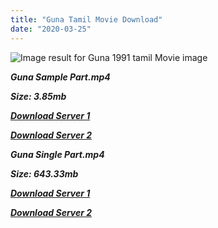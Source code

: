 ```yaml
---
title: "Guna Tamil Movie Download"
date: "2020-03-25"
---
```


![Image result for Guna 1991 tamil Movie image](https://images-na.ssl-images-amazon.com/images/I/91TBpWhY3vL._SY445_.jpg)

**_Guna Sample Part.mp4_**

**_Size: 3.85mb_**

**_[Download Server 1](http://b4.wetransfer.vip/files/{6f622526c29ee360cda5b2e87a916054ceacd5b4cb5e41dd1b031440e2d63f02}20Actor{6f622526c29ee360cda5b2e87a916054ceacd5b4cb5e41dd1b031440e2d63f02}20Hits{6f622526c29ee360cda5b2e87a916054ceacd5b4cb5e41dd1b031440e2d63f02}20Collection/Kamal{6f622526c29ee360cda5b2e87a916054ceacd5b4cb5e41dd1b031440e2d63f02}20Haasan{6f622526c29ee360cda5b2e87a916054ceacd5b4cb5e41dd1b031440e2d63f02}20Movies{6f622526c29ee360cda5b2e87a916054ceacd5b4cb5e41dd1b031440e2d63f02}20Collection/Kamal{6f622526c29ee360cda5b2e87a916054ceacd5b4cb5e41dd1b031440e2d63f02}20Haasan{6f622526c29ee360cda5b2e87a916054ceacd5b4cb5e41dd1b031440e2d63f02}20New{6f622526c29ee360cda5b2e87a916054ceacd5b4cb5e41dd1b031440e2d63f02}20Movies{6f622526c29ee360cda5b2e87a916054ceacd5b4cb5e41dd1b031440e2d63f02}20Collection/Guna{6f622526c29ee360cda5b2e87a916054ceacd5b4cb5e41dd1b031440e2d63f02}20(1991)/Guna{6f622526c29ee360cda5b2e87a916054ceacd5b4cb5e41dd1b031440e2d63f02}20{6f622526c29ee360cda5b2e87a916054ceacd5b4cb5e41dd1b031440e2d63f02}20Sample{6f622526c29ee360cda5b2e87a916054ceacd5b4cb5e41dd1b031440e2d63f02}20HD.mp4)_**

**_[Download Server 2](http://b4.wetransfer.vip/files/{6f622526c29ee360cda5b2e87a916054ceacd5b4cb5e41dd1b031440e2d63f02}20Actor{6f622526c29ee360cda5b2e87a916054ceacd5b4cb5e41dd1b031440e2d63f02}20Hits{6f622526c29ee360cda5b2e87a916054ceacd5b4cb5e41dd1b031440e2d63f02}20Collection/Kamal{6f622526c29ee360cda5b2e87a916054ceacd5b4cb5e41dd1b031440e2d63f02}20Haasan{6f622526c29ee360cda5b2e87a916054ceacd5b4cb5e41dd1b031440e2d63f02}20Movies{6f622526c29ee360cda5b2e87a916054ceacd5b4cb5e41dd1b031440e2d63f02}20Collection/Kamal{6f622526c29ee360cda5b2e87a916054ceacd5b4cb5e41dd1b031440e2d63f02}20Haasan{6f622526c29ee360cda5b2e87a916054ceacd5b4cb5e41dd1b031440e2d63f02}20New{6f622526c29ee360cda5b2e87a916054ceacd5b4cb5e41dd1b031440e2d63f02}20Movies{6f622526c29ee360cda5b2e87a916054ceacd5b4cb5e41dd1b031440e2d63f02}20Collection/Guna{6f622526c29ee360cda5b2e87a916054ceacd5b4cb5e41dd1b031440e2d63f02}20(1991)/Guna{6f622526c29ee360cda5b2e87a916054ceacd5b4cb5e41dd1b031440e2d63f02}20{6f622526c29ee360cda5b2e87a916054ceacd5b4cb5e41dd1b031440e2d63f02}20Sample{6f622526c29ee360cda5b2e87a916054ceacd5b4cb5e41dd1b031440e2d63f02}20HD.mp4)_**

**_Guna Single Part.mp4_**

**_Size: 643.33mb_**

**_[Download Server 1](http://b4.wetransfer.vip/files/{6f622526c29ee360cda5b2e87a916054ceacd5b4cb5e41dd1b031440e2d63f02}20Actor{6f622526c29ee360cda5b2e87a916054ceacd5b4cb5e41dd1b031440e2d63f02}20Hits{6f622526c29ee360cda5b2e87a916054ceacd5b4cb5e41dd1b031440e2d63f02}20Collection/Kamal{6f622526c29ee360cda5b2e87a916054ceacd5b4cb5e41dd1b031440e2d63f02}20Haasan{6f622526c29ee360cda5b2e87a916054ceacd5b4cb5e41dd1b031440e2d63f02}20Movies{6f622526c29ee360cda5b2e87a916054ceacd5b4cb5e41dd1b031440e2d63f02}20Collection/Kamal{6f622526c29ee360cda5b2e87a916054ceacd5b4cb5e41dd1b031440e2d63f02}20Haasan{6f622526c29ee360cda5b2e87a916054ceacd5b4cb5e41dd1b031440e2d63f02}20New{6f622526c29ee360cda5b2e87a916054ceacd5b4cb5e41dd1b031440e2d63f02}20Movies{6f622526c29ee360cda5b2e87a916054ceacd5b4cb5e41dd1b031440e2d63f02}20Collection/Guna{6f622526c29ee360cda5b2e87a916054ceacd5b4cb5e41dd1b031440e2d63f02}20(1991)/Guna{6f622526c29ee360cda5b2e87a916054ceacd5b4cb5e41dd1b031440e2d63f02}20{6f622526c29ee360cda5b2e87a916054ceacd5b4cb5e41dd1b031440e2d63f02}20Single{6f622526c29ee360cda5b2e87a916054ceacd5b4cb5e41dd1b031440e2d63f02}20Part{6f622526c29ee360cda5b2e87a916054ceacd5b4cb5e41dd1b031440e2d63f02}20HD.mp4)_**

**_[Download Server 2](http://b4.wetransfer.vip/files/{6f622526c29ee360cda5b2e87a916054ceacd5b4cb5e41dd1b031440e2d63f02}20Actor{6f622526c29ee360cda5b2e87a916054ceacd5b4cb5e41dd1b031440e2d63f02}20Hits{6f622526c29ee360cda5b2e87a916054ceacd5b4cb5e41dd1b031440e2d63f02}20Collection/Kamal{6f622526c29ee360cda5b2e87a916054ceacd5b4cb5e41dd1b031440e2d63f02}20Haasan{6f622526c29ee360cda5b2e87a916054ceacd5b4cb5e41dd1b031440e2d63f02}20Movies{6f622526c29ee360cda5b2e87a916054ceacd5b4cb5e41dd1b031440e2d63f02}20Collection/Kamal{6f622526c29ee360cda5b2e87a916054ceacd5b4cb5e41dd1b031440e2d63f02}20Haasan{6f622526c29ee360cda5b2e87a916054ceacd5b4cb5e41dd1b031440e2d63f02}20New{6f622526c29ee360cda5b2e87a916054ceacd5b4cb5e41dd1b031440e2d63f02}20Movies{6f622526c29ee360cda5b2e87a916054ceacd5b4cb5e41dd1b031440e2d63f02}20Collection/Guna{6f622526c29ee360cda5b2e87a916054ceacd5b4cb5e41dd1b031440e2d63f02}20(1991)/Guna{6f622526c29ee360cda5b2e87a916054ceacd5b4cb5e41dd1b031440e2d63f02}20{6f622526c29ee360cda5b2e87a916054ceacd5b4cb5e41dd1b031440e2d63f02}20Single{6f622526c29ee360cda5b2e87a916054ceacd5b4cb5e41dd1b031440e2d63f02}20Part{6f622526c29ee360cda5b2e87a916054ceacd5b4cb5e41dd1b031440e2d63f02}20HD.mp4)_**
